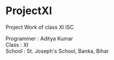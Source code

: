 # ProjectXI
Project Work of class XI ISC

Programmer : Aditya Kumar  
Class : XI  
School : St. Joseph's School, Banka, Bihar  
